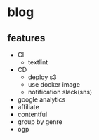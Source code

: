 # blog

## features

- CI
  - textlint
- CD
  - deploy s3
  - use docker image
  - notification slack(sns)
- google analytics
- affiliate
- contentful
- group by genre
- ogp
